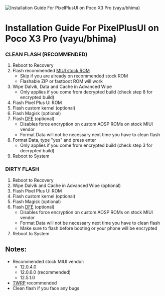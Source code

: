 ![Installation Guide For PixelPlusUI on Poco X3 Pro (vayu/bhima)](https://i.imgur.com/pmZkslu.png "Installation")

# Installation Guide For PixelPlusUI on Poco X3 Pro (vayu/bhima)

### CLEAN FLASH (RECOMMENDED)
1. Reboot to Recovery
2. Flash recommended [MIUI stock ROM](https://xiaomifirmwareupdater.com/miui/vayu/)
    - Skip if you are already on recommended stock ROM
    - Flashable ZIP or fastboot ROM will work
3. Wipe Dalvik, Data and Cache in Advanced Wipe
    - Only applies if you come from decrypted build (check step 8 for encrypted build)
4. Flash Pixel Plus UI ROM
5. Flash custom kernel (optional)
6. Flash Magisk (optional)
7. Flash [DFE](https://t.me/PocoX3ProUpdates/195) (optional)
    - Disables force encryption on custom AOSP ROMs on stock MIUI vendor
    - Format Data will not be necessary next time you have to clean flash
8. Format Data, type "yes" and press enter
    - Only applies if you come from encrypted build (check step 3 for decrypted build)
9. Reboot to System

### DIRTY FLASH
1. Reboot to Recovery
2. Wipe Dalvik and Cache in Advanced Wipe (optional)
3. Flash Pixel Plus UI ROM
4. Flash custom kernel (optional)
5. Flash Magisk (optional)
6. Flash [DFE](https://t.me/PocoX3ProUpdates/195) (optional)
    - Disables force encryption on custom AOSP ROMs on stock MIUI vendor
    - Format Data will not be necessary next time you have to clean flash
    - Make sure to flash before booting or your phone will be encrypted
7. Reboot to System

## Notes: 
- Recommended stock MIUI vendor:
    - 12.0.4.0
    - 12.0.6.0 (recommended)
    - 12.5.1.0
- [TWRP](https://t.me/PocoX3ProUpdates/259) recommended
- Clean flash if you face any bugs